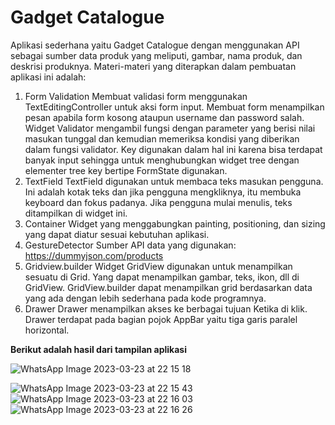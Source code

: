 # Gadget Catalogue
Aplikasi sederhana yaitu Gadget Catalogue dengan menggunakan API sebagai sumber data 
produk yang meliputi, gambar, nama produk, dan deskrisi produknya. Materi-materi yang 
diterapkan dalam pembuatan aplikasi ini adalah:
1. Form Validation
Membuat validasi form menggunakan TextEditingController untuk aksi form 
input. Membuat form menampilkan pesan apabila form kosong ataupun 
username dan password salah. Widget Validator mengambil fungsi dengan
parameter yang berisi nilai masukan tunggal dan kemudian memeriksa kondisi 
yang diberikan dalam fungsi validator. Key digunakan dalam hal ini karena 
bisa terdapat banyak input sehingga untuk menghubungkan widget tree dengan 
elementer tree key bertipe FormState digunakan.
2. TextField
TextField digunakan untuk membaca teks masukan pengguna. Ini adalah kotak 
teks dan jika pengguna mengkliknya, itu membuka keyboard dan fokus 
padanya. Jika pengguna mulai menulis, teks ditampilkan di widget ini.
3. Container
Widget yang menggabungkan painting, positioning, dan sizing yang dapat 
diatur sesuai kebutuhan aplikasi.
4. GestureDetector 
Sumber API data yang digunakan: https://dummyjson.com/products
5. Gridview.builder
Widget GridView digunakan untuk menampilkan sesuatu di Grid. Yang dapat 
menampilkan gambar, teks, ikon, dll di GridView. GridView.builder dapat 
menampilkan grid berdasarkan data yang ada dengan lebih sederhana pada 
kode programnya.
6. Drawer
Drawer menampilkan akses ke berbagai tujuan Ketika di klik. Drawer terdapat 
pada bagian pojok AppBar yaitu tiga garis paralel horizontal.

**Berikut adalah hasil dari tampilan aplikasi**

![WhatsApp Image 2023-03-23 at 22 15 18](https://user-images.githubusercontent.com/114218228/227249740-533e2028-f27b-4d95-93d5-dd2753b0ee03.jpeg)


![WhatsApp Image 2023-03-23 at 22 15 43](https://user-images.githubusercontent.com/114218228/227249714-411d87b6-5fd4-4406-bb83-e12ee7102104.jpeg)
![WhatsApp Image 2023-03-23 at 22 16 03](https://user-images.githubusercontent.com/114218228/227249725-da83f4a6-a0cb-47d5-8174-535ddc0f877a.jpeg)
![WhatsApp Image 2023-03-23 at 22 16 26](https://user-images.githubusercontent.com/114218228/227249735-f4340a6a-3ca8-420b-adef-52f19eb6d7a4.jpeg)

